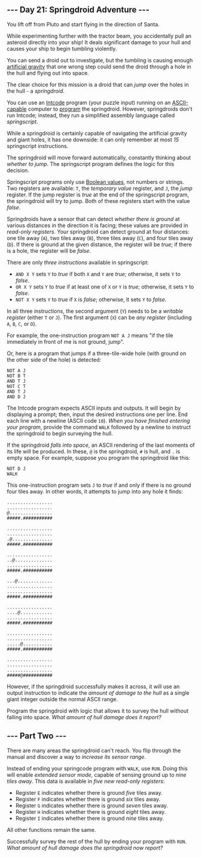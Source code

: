 ## --- Day 21: Springdroid Adventure ---

You lift off from Pluto and start flying in the direction of Santa.

While experimenting further with the tractor beam, you accidentally pull an asteroid directly into your ship! It deals significant damage to your hull and causes your ship to begin tumbling violently.

You can send a droid out to investigate, but the tumbling is causing enough [artificial gravity](https://en.wikipedia.org/wiki/Artificial_gravity) that one wrong step could send the droid through a hole in the hull and flying out into space.

The clear choice for this mission is a <span title="I picture the Bouncy enemy from Kirby games.">droid</span> that can _jump_ over the holes in the hull - a _springdroid_.

You can use an [Intcode](9) program (your puzzle input) running on an [ASCII-capable](17) computer to [program](https://en.wikipedia.org/wiki/Programmable_read-only_memory) the springdroid. However, springdroids don't run Intcode; instead, they run a simplified assembly language called _springscript_.

While a springdroid is certainly capable of navigating the artificial gravity and giant holes, it has one downside: it can only remember at most _15_ springscript instructions.

The springdroid will move forward automatically, constantly thinking about _whether to jump_. The springscript program defines the logic for this decision.

Springscript programs only use [Boolean values](https://en.wikipedia.org/wiki/Boolean_data_type), not numbers or strings. Two registers are available: `` T ``, the _temporary value_ register, and `` J ``, the _jump_ register. If the jump register is _true_ at the end of the springscript program, the springdroid will try to jump. Both of these registers start with the value _false_.

Springdroids have a sensor that can detect _whether there is ground_ at various distances in the direction it is facing; these values are provided in _read-only registers_. Your springdroid can detect ground at four distances: one tile away (`` A ``), two tiles away (`` B ``), three tiles away (`` C ``), and four tiles away (`` D ``). If there is ground at the given distance, the register will be _true_; if there is a hole, the register will be _false_.

There are only _three instructions_ available in springscript:

*   `` AND X Y `` sets `` Y `` to _true_ if both `` X `` and `` Y `` are _true_; otherwise, it sets `` Y `` to _false_.
*   `` OR X Y `` sets `` Y `` to _true_ if at least one of `` X `` or `` Y `` is _true_; otherwise, it sets `` Y `` to _false_.
*   `` NOT X Y `` sets `` Y `` to _true_ if `` X `` is _false_; otherwise, it sets `` Y `` to _false_.

In all three instructions, the second argument (`` Y ``) needs to be a _writable register_ (either `` T `` or `` J ``). The first argument (`` X ``) can be _any register_ (including `` A ``, `` B ``, `` C ``, or `` D ``).

For example, the one-instruction program `` NOT A J `` means "if the tile immediately in front of me is not ground, jump".

Or, here is a program that jumps if a three-tile-wide hole (with ground on the other side of the hole) is detected:

    NOT A J
    NOT B T
    AND T J
    NOT C T
    AND T J
    AND D J

The Intcode program expects ASCII inputs and outputs. It will begin by displaying a prompt; then, input the desired instructions one per line. End each line with a newline (ASCII code `` 10 ``). _When you have finished entering your program_, provide the command `` WALK `` followed by a newline to instruct the springdroid to begin surveying the hull.

If the springdroid _falls into space_, an ASCII rendering of the last moments of its life will be produced. In these, `` @ `` is the springdroid, `` # `` is hull, and `` . `` is empty space. For example, suppose you program the springdroid like this:

    NOT D J
    WALK

This one-instruction program sets `` J `` to _true_ if and only if there is no ground four tiles away. In other words, it attempts to jump into any hole it finds:

<pre><code>.................
.................
<em>@</em>................
#####.###########

.................
.................
.<em>@</em>...............
#####.###########

.................
..<em>@</em>..............
.................
#####.###########

...<em>@</em>.............
.................
.................
#####.###########

.................
....<em>@</em>............
.................
#####.###########

.................
.................
.....<em>@</em>...........
#####.###########

.................
.................
.................
#####<em>@</em>###########
</code></pre>

However, if the springdroid successfully makes it across, it will use an output instruction to indicate the _amount of damage to the hull_ as a single giant integer outside the normal ASCII range.

Program the springdroid with logic that allows it to survey the hull without falling into space. _What amount of hull damage does it report?_

## --- Part Two ---

There are many areas the springdroid can't reach. You flip through the manual and discover a way to _increase its sensor range_.

Instead of ending your springcode program with `` WALK ``, use `` RUN ``. Doing this will enable _extended sensor mode_, capable of sensing ground up to _nine tiles away_. This data is available in _five new read-only registers_:

*   Register `` E `` indicates whether there is ground _five_ tiles away.
*   Register `` F `` indicates whether there is ground _six_ tiles away.
*   Register `` G `` indicates whether there is ground _seven_ tiles away.
*   Register `` H `` indicates whether there is ground _eight_ tiles away.
*   Register `` I `` indicates whether there is ground _nine_ tiles away.

All other functions remain the same.

Successfully survey the rest of the hull by ending your program with `` RUN ``. _What amount of hull damage does the springdroid now report?_